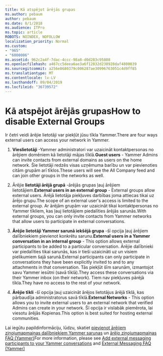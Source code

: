 ```yaml
---
title: Kā atspējot ārējās grupas
ms.author: pebaum
author: pebaum
ms.date: 8/1/2018
ms.audience: ITPro
ms.topic: article
ROBOTS: NOINDEX, NOFOLLOW
localization_priority: Normal
ms.custom:
- "965"
- "6000006"
ms.assetid: 962c2a4f-7dac-4ccc-98a8-d0d283c95808
ms.openlocfilehash: a467cc5deea6ae3a6f12832d238928daf4800039
ms.sourcegitcommit: a256e8680379c006287ae30996763051c4d9ff85
ms.translationtype: MT
ms.contentlocale: lv-LV
ms.lasthandoff: 09/04/2019
ms.locfileid: "36739572"
---
```

# <a name="how-to-disable-external-groups"></a><span data-ttu-id="11303-102">Kā atspējot ārējās grupas</span><span class="sxs-lookup"><span data-stu-id="11303-102">How to disable External Groups</span></span>

<span data-ttu-id="11303-103">Ir četri veidi ārējie lietotāji var piekļūt jūsu tīkla Yammer.</span><span class="sxs-lookup"><span data-stu-id="11303-103">There are four ways external users can access your network in Yammer.</span></span>
  
1. <span data-ttu-id="11303-104">**Vieslietotāji** -Yammer administratori var uzaicināt kontaktpersonas no ārējiem domēniem kā lietotāji mājas tīklā.</span><span class="sxs-lookup"><span data-stu-id="11303-104">**Guest users** - Yammer Admins can invite contacts from external domains as users on the home network.</span></span> <span data-ttu-id="11303-105">Šie lietotāji redzēs visas uzņēmuma barību un var pievienoties citām grupām arī tīklos.</span><span class="sxs-lookup"><span data-stu-id="11303-105">These users will see the All Company feed and can join other groups in the networks as well.</span></span>

2. <span data-ttu-id="11303-106">Ārējie **lietotāji ārējā grupā** -ārējās grupas ļauj ārējiem lietotājiem.</span><span class="sxs-lookup"><span data-stu-id="11303-106">**External users in an external group** - External groups allow external users.</span></span> <span data-ttu-id="11303-107">Ārējā lietotāja piekļuves darbības joma attiecas tikai uz ārējo grupu.</span><span class="sxs-lookup"><span data-stu-id="11303-107">The scope of an external user's access is limited to the external group.</span></span> <span data-ttu-id="11303-108">Ar ārējām grupām var uzaicināt tikai kontaktpersonas no Yammer tīkliem, kas ļauj lietotājiem piedalīties ārējās sarunās.</span><span class="sxs-lookup"><span data-stu-id="11303-108">With external groups, you can only invite contacts from Yammer networks that allow users to participate in external conversations.</span></span>

3. <span data-ttu-id="11303-109">**Ārējie lietotāji Yammer sarunā iekšējā grupa** -šī opcija ļauj ārējiem dalībniekiem pievienot konkrētu sarunu.</span><span class="sxs-lookup"><span data-stu-id="11303-109">**External users in a Yammer conversation in an internal group** - This option allows external participants to be added to a particular conversation.</span></span> <span data-ttu-id="11303-110">Ārējie dalībnieki var piedalīties tikai sarunās, kas ir tieši uzaicināti uz un visiem pielikumiem šajā sarunā.</span><span class="sxs-lookup"><span data-stu-id="11303-110">External participants can only participate in conversations they have been explicitly invited to and to any attachments in that conversation.</span></span> <span data-ttu-id="11303-111">Tās piekļūt šīm sarunām, izmantojot savu Yammer iesūtni (savā tīklā).</span><span class="sxs-lookup"><span data-stu-id="11303-111">They access these conversations via their Yammer inbox (on their network).</span></span> <span data-ttu-id="11303-112">Tiem nav piekļuves pārējā tīkla.</span><span class="sxs-lookup"><span data-stu-id="11303-112">They have no access to the rest of your network.</span></span>

4. <span data-ttu-id="11303-113">**Ārējie tīkli** -šī opcija ļauj uzaicināt ārējos lietotājus ārējā tīklā, kas pārbaudīja administratorus savā tīklā.</span><span class="sxs-lookup"><span data-stu-id="11303-113">**External Networks** - This option allows you to invite external users to an external network that verified Admins can create in your network.</span></span> <span data-ttu-id="11303-114">Šī opcija ir vislabāk piemērota, lai viesotu ārējās Kopienas.</span><span class="sxs-lookup"><span data-stu-id="11303-114">This option is best suited for hosting external communities.</span></span>

<span data-ttu-id="11303-115">Lai iegūtu papildinformāciju, lūdzu, skatiet [pievienot ārējiem ziņojumapmaiņas dalībniekiem Yammer sarunas](https://docs.microsoft.com/yammer/work-with-external-users/add-external-participants) un [ārējo ziņojumapmaiņas FAQ (Yammer)](https://docs.microsoft.com/yammer/work-with-external-users/external-messaging-faq)</span><span class="sxs-lookup"><span data-stu-id="11303-115">For more information, please see [Add external messaging participants to your Yammer conversations](https://docs.microsoft.com/yammer/work-with-external-users/add-external-participants) and [External Messaging FAQ (Yammer)](https://docs.microsoft.com/yammer/work-with-external-users/external-messaging-faq)</span></span>
  